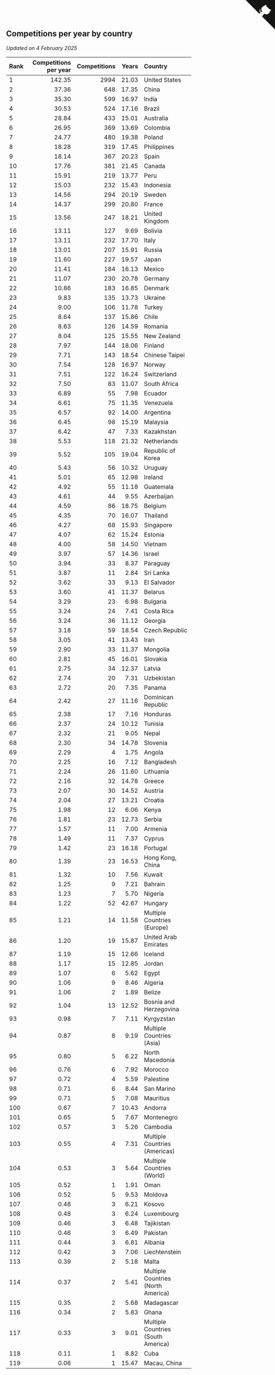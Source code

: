 ## Competitions per year by country

*Updated on  4 February 2025*

| Rank | Competitions per year | Competitions | Years | Country |
| :--- | ---: | ---: | ---: | :--- |
| 1 | 142.35 | 2994 | 21.03 | United States |
| 2 | 37.36 | 648 | 17.35 | China |
| 3 | 35.30 | 599 | 16.97 | India |
| 4 | 30.53 | 524 | 17.16 | Brazil |
| 5 | 28.84 | 433 | 15.01 | Australia |
| 6 | 26.95 | 369 | 13.69 | Colombia |
| 7 | 24.77 | 480 | 19.38 | Poland |
| 8 | 18.28 | 319 | 17.45 | Philippines |
| 9 | 18.14 | 367 | 20.23 | Spain |
| 10 | 17.76 | 381 | 21.45 | Canada |
| 11 | 15.91 | 219 | 13.77 | Peru |
| 12 | 15.03 | 232 | 15.43 | Indonesia |
| 13 | 14.56 | 294 | 20.19 | Sweden |
| 14 | 14.37 | 299 | 20.80 | France |
| 15 | 13.56 | 247 | 18.21 | United Kingdom |
| 16 | 13.11 | 127 | 9.69 | Bolivia |
| 17 | 13.11 | 232 | 17.70 | Italy |
| 18 | 13.01 | 207 | 15.91 | Russia |
| 19 | 11.60 | 227 | 19.57 | Japan |
| 20 | 11.41 | 184 | 16.13 | Mexico |
| 21 | 11.07 | 230 | 20.78 | Germany |
| 22 | 10.86 | 183 | 16.85 | Denmark |
| 23 | 9.83 | 135 | 13.73 | Ukraine |
| 24 | 9.00 | 106 | 11.78 | Turkey |
| 25 | 8.64 | 137 | 15.86 | Chile |
| 26 | 8.63 | 126 | 14.59 | Romania |
| 27 | 8.04 | 125 | 15.55 | New Zealand |
| 28 | 7.97 | 144 | 18.06 | Finland |
| 29 | 7.71 | 143 | 18.54 | Chinese Taipei |
| 30 | 7.54 | 128 | 16.97 | Norway |
| 31 | 7.51 | 122 | 16.24 | Switzerland |
| 32 | 7.50 | 83 | 11.07 | South Africa |
| 33 | 6.89 | 55 | 7.98 | Ecuador |
| 34 | 6.61 | 75 | 11.35 | Venezuela |
| 35 | 6.57 | 92 | 14.00 | Argentina |
| 36 | 6.45 | 98 | 15.19 | Malaysia |
| 37 | 6.42 | 47 | 7.33 | Kazakhstan |
| 38 | 5.53 | 118 | 21.32 | Netherlands |
| 39 | 5.52 | 105 | 19.04 | Republic of Korea |
| 40 | 5.43 | 56 | 10.32 | Uruguay |
| 41 | 5.01 | 65 | 12.98 | Ireland |
| 42 | 4.92 | 55 | 11.18 | Guatemala |
| 43 | 4.61 | 44 | 9.55 | Azerbaijan |
| 44 | 4.59 | 86 | 18.75 | Belgium |
| 45 | 4.35 | 70 | 16.07 | Thailand |
| 46 | 4.27 | 68 | 15.93 | Singapore |
| 47 | 4.07 | 62 | 15.24 | Estonia |
| 48 | 4.00 | 58 | 14.50 | Vietnam |
| 49 | 3.97 | 57 | 14.36 | Israel |
| 50 | 3.94 | 33 | 8.37 | Paraguay |
| 51 | 3.87 | 11 | 2.84 | Sri Lanka |
| 52 | 3.62 | 33 | 9.13 | El Salvador |
| 53 | 3.60 | 41 | 11.37 | Belarus |
| 54 | 3.29 | 23 | 6.98 | Bulgaria |
| 55 | 3.24 | 24 | 7.41 | Costa Rica |
| 56 | 3.24 | 36 | 11.12 | Georgia |
| 57 | 3.18 | 59 | 18.54 | Czech Republic |
| 58 | 3.05 | 41 | 13.43 | Iran |
| 59 | 2.90 | 33 | 11.37 | Mongolia |
| 60 | 2.81 | 45 | 16.01 | Slovakia |
| 61 | 2.75 | 34 | 12.37 | Latvia |
| 62 | 2.74 | 20 | 7.31 | Uzbekistan |
| 63 | 2.72 | 20 | 7.35 | Panama |
| 64 | 2.42 | 27 | 11.16 | Dominican Republic |
| 65 | 2.38 | 17 | 7.16 | Honduras |
| 66 | 2.37 | 24 | 10.12 | Tunisia |
| 67 | 2.32 | 21 | 9.05 | Nepal |
| 68 | 2.30 | 34 | 14.78 | Slovenia |
| 69 | 2.29 | 4 | 1.75 | Angola |
| 70 | 2.25 | 16 | 7.12 | Bangladesh |
| 71 | 2.24 | 26 | 11.60 | Lithuania |
| 72 | 2.16 | 32 | 14.78 | Greece |
| 73 | 2.07 | 30 | 14.52 | Austria |
| 74 | 2.04 | 27 | 13.21 | Croatia |
| 75 | 1.98 | 12 | 6.06 | Kenya |
| 76 | 1.81 | 23 | 12.73 | Serbia |
| 77 | 1.57 | 11 | 7.00 | Armenia |
| 78 | 1.49 | 11 | 7.37 | Cyprus |
| 79 | 1.42 | 23 | 16.18 | Portugal |
| 80 | 1.39 | 23 | 16.53 | Hong Kong, China |
| 81 | 1.32 | 10 | 7.56 | Kuwait |
| 82 | 1.25 | 9 | 7.21 | Bahrain |
| 83 | 1.23 | 7 | 5.70 | Nigeria |
| 84 | 1.22 | 52 | 42.67 | Hungary |
| 85 | 1.21 | 14 | 11.58 | Multiple Countries (Europe) |
| 86 | 1.20 | 19 | 15.87 | United Arab Emirates |
| 87 | 1.19 | 15 | 12.66 | Iceland |
| 88 | 1.17 | 15 | 12.85 | Jordan |
| 89 | 1.07 | 6 | 5.62 | Egypt |
| 90 | 1.06 | 9 | 8.46 | Algeria |
| 91 | 1.06 | 2 | 1.89 | Belize |
| 92 | 1.04 | 13 | 12.52 | Bosnia and Herzegovina |
| 93 | 0.98 | 7 | 7.11 | Kyrgyzstan |
| 94 | 0.87 | 8 | 9.19 | Multiple Countries (Asia) |
| 95 | 0.80 | 5 | 6.22 | North Macedonia |
| 96 | 0.76 | 6 | 7.92 | Morocco |
| 97 | 0.72 | 4 | 5.59 | Palestine |
| 98 | 0.71 | 6 | 8.44 | San Marino |
| 99 | 0.71 | 5 | 7.08 | Mauritius |
| 100 | 0.67 | 7 | 10.43 | Andorra |
| 101 | 0.65 | 5 | 7.67 | Montenegro |
| 102 | 0.57 | 3 | 5.26 | Cambodia |
| 103 | 0.55 | 4 | 7.31 | Multiple Countries (Americas) |
| 104 | 0.53 | 3 | 5.64 | Multiple Countries (World) |
| 105 | 0.52 | 1 | 1.91 | Oman |
| 106 | 0.52 | 5 | 9.53 | Moldova |
| 107 | 0.48 | 3 | 6.21 | Kosovo |
| 108 | 0.48 | 3 | 6.24 | Luxembourg |
| 109 | 0.46 | 3 | 6.48 | Tajikistan |
| 110 | 0.46 | 3 | 6.49 | Pakistan |
| 111 | 0.44 | 3 | 6.81 | Albania |
| 112 | 0.42 | 3 | 7.06 | Liechtenstein |
| 113 | 0.39 | 2 | 5.18 | Malta |
| 114 | 0.37 | 2 | 5.41 | Multiple Countries (North America) |
| 115 | 0.35 | 2 | 5.68 | Madagascar |
| 116 | 0.34 | 2 | 5.83 | Ghana |
| 117 | 0.33 | 3 | 9.01 | Multiple Countries (South America) |
| 118 | 0.11 | 1 | 8.82 | Cuba |
| 119 | 0.06 | 1 | 15.47 | Macau, China |


<a href="https://github.com/JustinTimeCuber/wca_statistics" class="github-corner" aria-label="View source on Github"><svg width="80" height="80" viewBox="0 0 250 250" style="fill:#151513; color:#fff; position: absolute; top: 0; border: 0; right: 0;" aria-hidden="true"><path d="M0,0 L115,115 L130,115 L142,142 L250,250 L250,0 Z"></path><path d="M128.3,109.0 C113.8,99.7 119.0,89.6 119.0,89.6 C122.0,82.7 120.5,78.6 120.5,78.6 C119.2,72.0 123.4,76.3 123.4,76.3 C127.3,80.9 125.5,87.3 125.5,87.3 C122.9,97.6 130.6,101.9 134.4,103.2" fill="currentColor" style="transform-origin: 130px 106px;" class="octo-arm"></path><path d="M115.0,115.0 C114.9,115.1 118.7,116.5 119.8,115.4 L133.7,101.6 C136.9,99.2 139.9,98.4 142.2,98.6 C133.8,88.0 127.5,74.4 143.8,58.0 C148.5,53.4 154.0,51.2 159.7,51.0 C160.3,49.4 163.2,43.6 171.4,40.1 C171.4,40.1 176.1,42.5 178.8,56.2 C183.1,58.6 187.2,61.8 190.9,65.4 C194.5,69.0 197.7,73.2 200.1,77.6 C213.8,80.2 216.3,84.9 216.3,84.9 C212.7,93.1 206.9,96.0 205.4,96.6 C205.1,102.4 203.0,107.8 198.3,112.5 C181.9,128.9 168.3,122.5 157.7,114.1 C157.9,116.9 156.7,120.9 152.7,124.9 L141.0,136.5 C139.8,137.7 141.6,141.9 141.8,141.8 Z" fill="currentColor" class="octo-body"></path></svg></a><style>.github-corner:hover .octo-arm{animation:octocat-wave 560ms ease-in-out}@keyframes octocat-wave{0%,100%{transform:rotate(0)}20%,60%{transform:rotate(-25deg)}40%,80%{transform:rotate(10deg)}}@media (max-width:500px){.github-corner:hover .octo-arm{animation:none}.github-corner .octo-arm{animation:octocat-wave 560ms ease-in-out}}</style>
